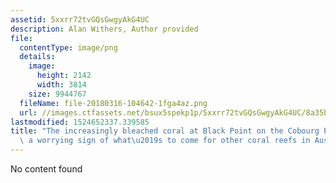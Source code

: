 ```yaml
---
assetid: 5xxrr72tvGQsGwgyAkG4UC
description: Alan Withers, Author provided
file:
  contentType: image/png
  details:
    image:
      height: 2142
      width: 3814
    size: 9944767
  fileName: file-20180316-104642-1fga4az.png
  url: //images.ctfassets.net/bsux5spekp1p/5xxrr72tvGQsGwgyAkG4UC/8a35bd2ba2b07f61ae2276c21ffeea6c/file-20180316-104642-1fga4az.png
lastmodified: 1524652337.339585
title: "The increasingly bleached coral at Black Point on the Cobourg Peninsula is\
  \ a worrying sign of what\u2019s to come for other coral reefs in Australia."
---
```

No content found